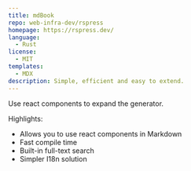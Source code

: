 ```yaml
---
title: mdBook
repo: web-infra-dev/rspress
homepage: https://rspress.dev/
language:
  - Rust
license:
  - MIT
templates:
  - MDX
description: Simple, efficient and easy to extend.
---
```


Use react components to expand the generator.

Highlights:

- Allows you to use react components in Markdown
- Fast compile time
- Built-in full-text search
- Simpler I18n solution
